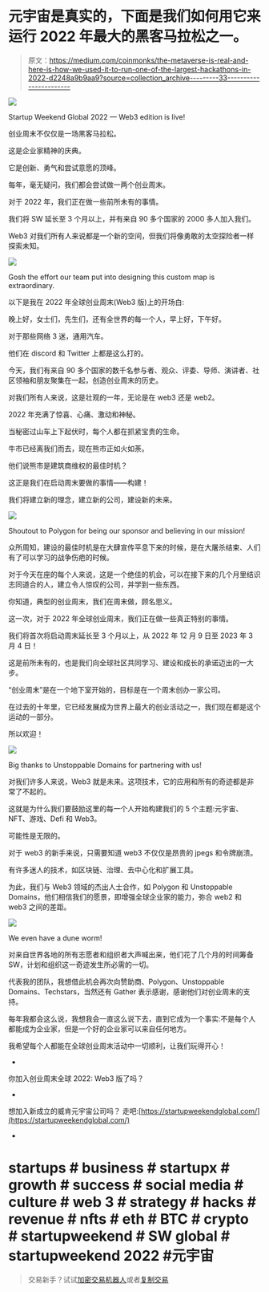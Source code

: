 # 元宇宙是真实的，下面是我们如何用它来运行 2022 年最大的黑客马拉松之一。

> 原文：<https://medium.com/coinmonks/the-metaverse-is-real-and-here-is-how-we-used-it-to-run-one-of-the-largest-hackathons-in-2022-d2248a9b9aa9?source=collection_archive---------33----------------------->

![](img/928181b28b4fc5f056b57c2bd3c0e873.png)

Startup Weekend Global 2022 — Web3 edition is live!

创业周末不仅仅是一场黑客马拉松。

这是企业家精神的庆典。

它是创新、勇气和尝试意愿的顶峰。

每年，毫无疑问，我们都会尝试做一两个创业周末。

对于 2022 年，我们正在做一些前所未有的事情。

我们将 SW 延长至 3 个月以上，并有来自 90 多个国家的 2000 多人加入我们。

Web3 对我们所有人来说都是一个新的空间，但我们将像勇敢的太空探险者一样探索未知。

![](img/1dd5ba3a2aa2ec0f2deed86709964ae8.png)

Gosh the effort our team put into designing this custom map is extraordinary.

以下是我在 2022 年全球创业周末(Web3 版)上的开场白:

晚上好，女士们，先生们，还有全世界的每一个人，早上好，下午好。

对于那些网络 3 迷，通用汽车。

他们在 discord 和 Twitter 上都是这么打的。

今天，我们有来自 90 多个国家的数千名参与者、观众、评委、导师、演讲者、社区领袖和朋友聚集在一起，创造创业周末的历史。

对我们所有人来说，这是壮观的一年，无论是在 web3 还是 web2。

2022 年充满了惊喜、心痛、激动和神秘。

当秘密过山车上下起伏时，每个人都在抓紧宝贵的生命。

牛市已经离我们而去，现在熊市正如火如荼。

他们说熊市是建筑商维权的最佳时机？

这正是我们在启动周末要做的事情——构建！

我们将建立新的理念，建立新的公司，建设新的未来。

![](img/e0815c9d120a81abd0098189493d92e4.png)

Shoutout to Polygon for being our sponsor and believing in our mission!

众所周知，建设的最佳时机是在大肆宣传平息下来的时候，是在大屠杀结束、人们有了可以学习的战争伤疤的时候。

对于今天在座的每个人来说，这是一个绝佳的机会，可以在接下来的几个月里结识志同道合的人，建立令人惊叹的公司，并学到一些东西。

你知道，典型的创业周末，我们在周末做，顾名思义。

这一次，对于 2022 年全球创业周末，我们正在做一些真正特别的事情。

我们将首次将启动周末延长至 3 个月以上，从 2022 年 12 月 9 日至 2023 年 3 月 4 日！

这是前所未有的，也是我们向全球社区共同学习、建设和成长的承诺迈出的一大步。

“创业周末”是在一个地下室开始的，目标是在一个周末创办一家公司。

在过去的十年里，它已经发展成为世界上最大的创业活动之一，我们现在都是这个运动的一部分。

所以欢迎！

![](img/0077b7d320d6311f4a1021fab923171e.png)

Big thanks to Unstoppable Domains for partnering with us!

对我们许多人来说，Web3 就是未来。这项技术，它的应用和所有的奇迹都是非常了不起的。

这就是为什么我们要鼓励这里的每一个人开始构建我们的 5 个主题:元宇宙、NFT、游戏、Defi 和 Web3。

可能性是无限的。

对于 web3 的新手来说，只需要知道 web3 不仅仅是昂贵的 jpegs 和令牌崩溃。

有许多迷人的技术，如区块链、治理、去中心化和扩展工具。

为此，我们与 Web3 领域的杰出人士合作，如 Polygon 和 Unstoppable Domains，他们相信我们的愿景，即增强全球企业家的能力，弥合 web2 和 web3 之间的差距。

![](img/c43c9435254100a94078840e6d558d33.png)

We even have a dune worm!

对来自世界各地的所有志愿者和组织者大声喊出来，他们花了几个月的时间筹备 SW，计划和组织这一奇迹发生所必需的一切。

代表我的团队，我想借此机会再次向赞助商、Polygon、Unstoppable Domains、Techstars，当然还有 Gather 表示感谢，感谢他们对创业周末的支持。

每年我都会这么说，我想我会一直这么说下去，直到它成为一个事实:不是每个人都能成为企业家，但是一个好的企业家可以来自任何地方。

我希望每个人都能在全球创业周末活动中一切顺利，让我们玩得开心！

-

你加入创业周末全球 2022: Web3 版了吗？

-

想加入新成立的威肯元宇宙公司吗？
走吧:[https://startupweekendglobal.com/](https://startupweekendglobal.com/)

-

# startups # business # startupx # growth # success # social media # culture # web 3 # strategy # hacks # revenue # nfts # eth # BTC # crypto # startupweekend # SW global # startupweekend 2022 #元宇宙

> 交易新手？试试[加密交易机器人](/coinmonks/crypto-trading-bot-c2ffce8acb2a)或者[复制交易](/coinmonks/top-10-crypto-copy-trading-platforms-for-beginners-d0c37c7d698c)